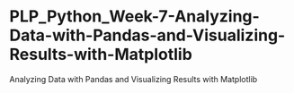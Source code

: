 # PLP_Python_Week-7-Analyzing-Data-with-Pandas-and-Visualizing-Results-with-Matplotlib
Analyzing Data with Pandas and Visualizing Results with Matplotlib
